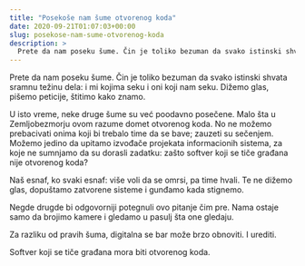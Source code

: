 ```yaml
---
title: "Posekoše nam šume otvorenog koda"
date: 2020-09-21T01:07:03+00:00
slug: posekose-nam-sume-otvorenog-koda
description: >
  Prete da nam poseku šume. Čin je toliko bezuman da svako istinski shvata sramnu težinu dela: i mi kojima seku i oni koji nam seku. Dižemo glas, pišemo peticije, štitimo kako znamo.
---
```


Prete da nam poseku šume. Čin je toliko bezuman da svako istinski shvata sramnu težinu dela: i mi kojima seku i oni koji nam seku. Dižemo glas, pišemo peticije, štitimo kako znamo.

U isto vreme, neke druge šume su već poodavno posečene. Malo šta u Zemljobezmorju ovom razume domet otvorenog koda. No ne možemo prebacivati onima koji bi trebalo time da se bave; zauzeti su sečenjem. Možemo jedino da upitamo izvođače projekata informacionih sistema, za koje ne sumnjamo da su dorasli zadatku: zašto softver koji se tiče građana nije otvorenog koda?

Naš esnaf, ko svaki esnaf: više voli da se omrsi, pa time hvali. Te ne dižemo glas, dopuštamo zatvorene sisteme i gunđamo kada stignemo.

Negde drugde bi odgovorniji potegnuli ovo pitanje čim pre. Nama ostaje samo da brojimo kamere i gledamo u pasulj šta one gledaju.

Za razliku od pravih šuma, digitalna se bar može brzo obnoviti. I urediti.

Softver koji se tiče građana mora biti otvorenog koda.
